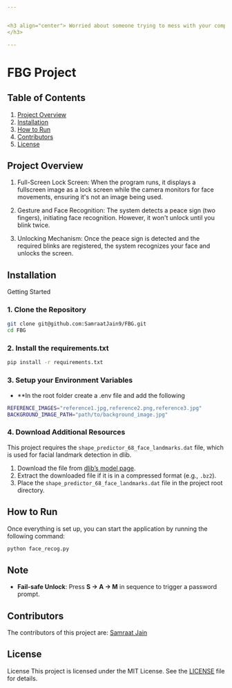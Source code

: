 ```yaml
---


<h3 align="center"> Worried about someone trying to mess with your computer while you are AFK. This project integrates face recognition, blink detection, and gesture recognition into a seamless experience. This README will help you get started with cloning, setting up, and running the project.
</h3>

---
```


# FBG Project

## Table of Contents
1. [Project Overview](#project-overview)
2. [Installation](#installation)
3. [How to Run](#how-to-run)
4. [Contributors](#Contributors)
5. [License](#license)

## Project Overview
1. Full-Screen Lock Screen: When the program runs, it displays a fullscreen image as a lock screen while the camera monitors for face movements, ensuring it's not an image being used.

2. Gesture and Face Recognition: The system detects a peace sign (two fingers), initiating face recognition. However, it won't unlock until you blink twice.

3. Unlocking Mechanism: Once the peace sign is detected and the required blinks are registered, the system recognizes your face and unlocks the screen.

## Installation
Getting Started

### 1. Clone the Repository

```bash
git clone git@github.com:SamraatJain9/FBG.git
cd FBG
```

### 2. Install the requirements.txt
```bash
pip install -r requirements.txt
```

### 3. Setup your Environment Variables
- **In the root folder create a .env file and add the following 
```bash
REFERENCE_IMAGES="reference1.jpg,reference2.png,reference3.jpg"
BACKGROUND_IMAGE_PATH="path/to/background_image.jpg"
```

### 4. Download Additional Resources

This project requires the `shape_predictor_68_face_landmarks.dat` file, which is used for facial landmark detection in dlib.

1. Download the file from [dlib’s model page](http://dlib.net/files/shape_predictor_68_face_landmarks.dat.bz2).
2. Extract the downloaded file if it is in a compressed format (e.g., `.bz2`).
3. Place the `shape_predictor_68_face_landmarks.dat` file in the project root directory.

## How to Run

Once everything is set up, you can start the application by running the following command:

```bash
python face_recog.py
```

## Note
- **Fail-safe Unlock**: Press **S → A → M** in sequence to trigger a password prompt.

## Contributors
The contributors of this project are: [Samraat Jain](https://github.com/SamraatJain9)

## License
License
This project is licensed under the MIT License. See the [LICENSE](LICENSE) file for details.
